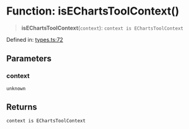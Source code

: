 # Function: isEChartsToolContext()

> **isEChartsToolContext**(`context`): `context is EChartsToolContext`

Defined in: [types.ts:72](https://github.com/GeoDaCenter/openassistant/blob/36f516b8229288259590b2d9dab3b10cbfc3cbfd/packages/echarts/src/types.ts#L72)

## Parameters

### context

`unknown`

## Returns

`context is EChartsToolContext`
